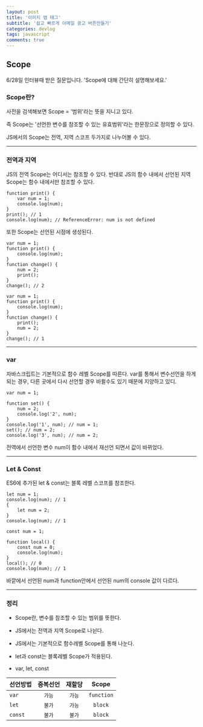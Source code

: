```yaml
---
layout: post
title: '이미지 맵 태그'
subtitle: '쉽고 빠르게 이메일 광고 버튼만들기'
categories: devlog
tags: javascript
comments: true
---
```



## Scope

6/28일 인터뷰때 받은 질문입니다. 
'Scope에 대해 간단히 설명해보세요.'


### Scope란?

사전을 검색해보면 Scope = '범위'라는 뜻을 지니고 있다.

즉 Scope는 '선언한 변수를 참조할 수 있는 유효범위'라는 한문장으로 정의할 수 있다.

JS에서의 Scope는 전역, 지역 스코프 두가지로 나누어볼 수 있다.

---

### 전역과 지역

JS의 전역 Scope는 어디서는 참조할 수 있다.
반대로 JS의 함수 내에서 선언된 지역 Scope는 함수 내에서만 참조할 수 있다.

```
function print() {
	var num = 1;
	console.log(num);
}
print(); // 1
console.log(num); // ReferenceError: num is not defined
```


또한 Scope는 선언된 시점에 생성된다.


```
var num = 1;
function print() {
	console.log(num);
}
function change() {
	num = 2;
	print();
}
change(); // 2
```

```
var num = 1;
function print() {
	console.log(num);
}
function change() {
	print();
	num = 2;
}
change(); // 1
```

---

### var

자바스크립트는 기본적으로 함수 레벨 Scope를 따른다.
var를 통해서 변수선언을 하게되는 경우, 다른 곳에서 다시 선언할 경우 바뀔수도 있기 때문에 지양하고 있디.

```
var num = 1;

function set() {
	num = 2;
	console.log('2', num);
}
console.log('1', num); // num = 1;
set(); // num = 2;
console.log('3', num); // num = 2;

```

전역에서 선언한 변수 num이 함수 내에서 재선언 되면서 값이 바뀌었다.

---

### Let & Const

ES6에 추가된 let & const는 블록 레벨 스코프를 참조한다.

```
let num = 1;
console.log(num); // 1
{
	let num = 2;
}
console.log(num); // 1
```

```
const num = 1;

function local() {
	const num = 0;
	console.log(num);
}
local(); // 0
console.log(num); // 1
```

바깥에서 선언된 num과 function안에서 선언된 num의 console 값이 다르다. 


----

### 정리

-   Scope란, 변수를 참조할 수 있는 범위를 뜻한다.
-   JS에서는 전역과 지역 Scope로 나뉜다. 
-   JS에서는 기본적으로 함수레벨 Scope를 통해 나눈다.
-   let과 const는 블록레벨 Scope가 적용된다.

-   var, let, const

| 선언방법 | 중복선언 | 재할당 | Scope |
|---|:---:|:---:|:---:|
|`var`|`가능`|`가능`|`function`|
|`let`|`불가`|`가능`|`block`|
|`const`|`불가`|`불가`|`block`|
